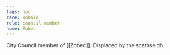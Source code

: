 ```yaml
---
tags: npc
race: kobald
role: council member
home: Zobec
---
```


City Council member of [[Zobec]]. Displaced by the scathseidh.